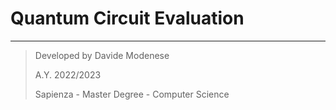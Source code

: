 # Quantum Circuit Evaluation
***
> Developed by Davide Modenese
>
> A.Y. 2022/2023
> 
> Sapienza - Master Degree - Computer Science

